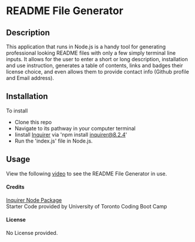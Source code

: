 # README File Generator

## Description
This application that runs in Node.js is a handy tool for generating professional looking README files with only a few simply terminal line inputs.  It allows for the user to enter a short or long description, installation and use instruction, generates a table of contents, links and badges their license choice, and even allows them to provide contact info (Github profile and Email address).

## Installation
To install
 - Clone this repo
 - Navigate to its pathway in your computer terminal
 - Iinstall [Inquirer](https://www.npmjs.com/package/inquirer) via 'npm install inquirer@8.2.4'
 - Run the 'index.js' file in Node.js.

## Usage
View the following [video](googledrivelink) to see the README File Generator in use.
 


#### Credits
[Inquirer Node Package](www.npmjs.com/package/inquirer)\
Starter Code provided by University of Toronto Coding Boot Camp

#### License
No License provided.